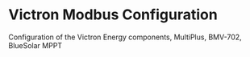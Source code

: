 # **Victron Modbus Configuration**

Configuration of the Victron Energy components, MultiPlus, BMV-702, BlueSolar MPPT
